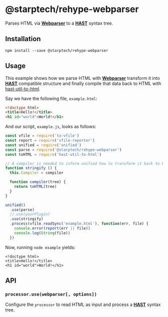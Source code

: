 # @starptech/rehype-webparser

Parses HTML via [**Webparser**](https://github.com/Prettyhtml/prettyhtml/tree/master/packages/webparser) to a [**HAST**](https://github.com/syntax-tree/hast) syntax tree.

## Installation

```
npm install --save @starptech/rehype-webparser
```

## Usage

This example shows how we parse HTML with [**Webparser**](https://github.com/Prettyhtml/prettyhtml/blob/master/packages/webparser) transform it into [**HAST**](https://github.com/syntax-tree/hast) compatible structure and finally compile that data back to HTML with [hast-util-to-html](https://github.com/syntax-tree/hast-util-to-html).

Say we have the following file, `example.html`:

```html
<!doctype html>
<title>Hello!</title>
<h1 id="world">World!</h1>
```

And our script, `example.js`, looks as follows:

```javascript
const vfile = require('to-vfile')
const report = require('vfile-reporter')
const unified = require('unified')
const parse = require('@starptech/rehype-webparser')
const toHTML = require('hast-util-to-html')

// A compiler is needed to inform unified how to transform it back to HTML
function stringify () {
  this.Compiler = compiler

  function compiler(tree) {
    return toHTML(tree)
  }
}

unified()
  .use(parse)
  //.use(yourPlugin)
  .use(stringify)
  .process(vfile.readSync('example.html'), function(err, file) {
    console.error(report(err || file))
    console.log(String(file))
  })
```

Now, running `node example` yields:

```text
<!doctype html>
<title>Hello!</title>
<h1 id="world">World!</h1>
```

## API

### `processor.use(webparser[, options])`

Configure the `processor` to read HTML as input and process a
[**HAST**](https://github.com/syntax-tree/hast) syntax tree.
